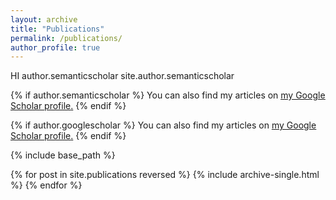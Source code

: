```yaml
---
layout: archive
title: "Publications"
permalink: /publications/
author_profile: true
---
```


HI
author.semanticscholar
site.author.semanticscholar

{% if author.semanticscholar %}
  You can also find my articles on <u><a href="{{author.googlescholar}}">my Google Scholar profile</a>.</u>
{% endif %}

{% if author.googlescholar %}
  You can also find my articles on <u><a href="{{author.googlescholar}}">my Google Scholar profile</a>.</u>
{% endif %}

{% include base_path %}

{% for post in site.publications reversed %}
  {% include archive-single.html %}
{% endfor %}
